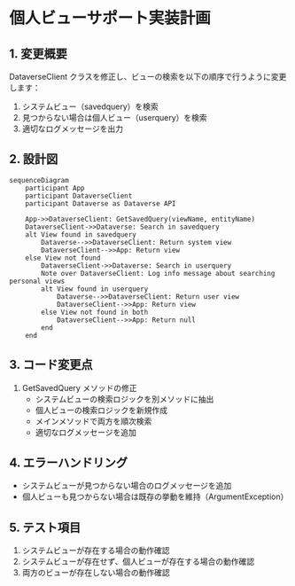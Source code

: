 # 個人ビューサポート実装計画

## 1. 変更概要

DataverseClient クラスを修正し、ビューの検索を以下の順序で行うように変更します：

1. システムビュー（savedquery）を検索
2. 見つからない場合は個人ビュー（userquery）を検索
3. 適切なログメッセージを出力

## 2. 設計図

```mermaid
sequenceDiagram
    participant App
    participant DataverseClient
    participant Dataverse as Dataverse API

    App->>DataverseClient: GetSavedQuery(viewName, entityName)
    DataverseClient->>Dataverse: Search in savedquery
    alt View found in savedquery
        Dataverse-->>DataverseClient: Return system view
        DataverseClient-->>App: Return view
    else View not found
        DataverseClient->>Dataverse: Search in userquery
        Note over DataverseClient: Log info message about searching personal views
        alt View found in userquery
            Dataverse-->>DataverseClient: Return user view
            DataverseClient-->>App: Return view
        else View not found in both
            DataverseClient-->>App: Return null
        end
    end
```

## 3. コード変更点

1. GetSavedQuery メソッドの修正
   - システムビューの検索ロジックを別メソッドに抽出
   - 個人ビューの検索ロジックを新規作成
   - メインメソッドで両方を順次検索
   - 適切なログメッセージを追加

## 4. エラーハンドリング

- システムビューが見つからない場合のログメッセージを追加
- 個人ビューも見つからない場合は既存の挙動を維持（ArgumentException）

## 5. テスト項目

1. システムビューが存在する場合の動作確認
2. システムビューが存在せず、個人ビューが存在する場合の動作確認
3. 両方のビューが存在しない場合の動作確認
